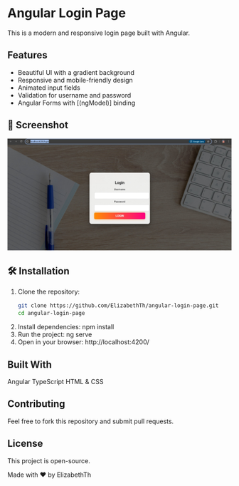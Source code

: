 # Angular Login Page  

This is a modern and responsive login page built with Angular.  

##  Features  
- Beautiful UI with a gradient background  
- Responsive and mobile-friendly design  
- Animated input fields  
- Validation for username and password  
- Angular Forms with [(ngModel)] binding  

## 📸 Screenshot  
![Login Page Preview](https://raw.githubusercontent.com/ElizabethTh/angular-login-page/main/src/assets/Login-page.jpg)

## 🛠️ Installation  
1. Clone the repository:  
   ```sh
   git clone https://github.com/ElizabethTh/angular-login-page.git
   cd angular-login-page
2. Install dependencies:
   npm install
3. Run the project:
   ng serve
4. Open in your browser:
   http://localhost:4200/

## Built With
Angular
TypeScript
HTML & CSS

## Contributing
Feel free to fork this repository and submit pull requests.

## License
This project is open-source.

Made with ❤️ by ElizabethTh

